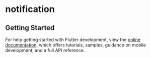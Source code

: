 # notification

## Getting Started

For help getting started with Flutter development, view the
[online documentation](https://docs.flutter.dev/), which offers tutorials,
samples, guidance on mobile development, and a full API reference.
